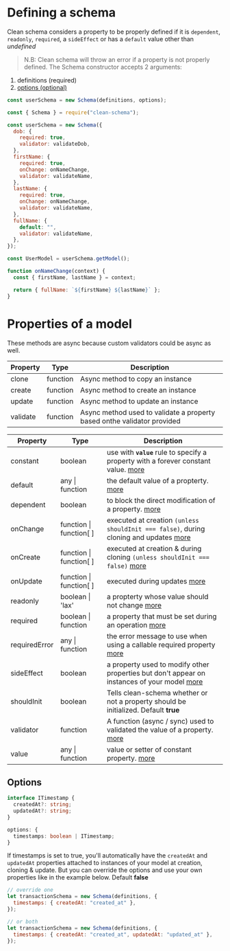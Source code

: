 # Defining a schema

Clean schema considers a property to be properly defined if it is `dependent`, `readonly`, `required`, a `sideEffect` or has a `default` value other than _undefined_

> N.B: Clean schema will throw an error if a property is not properly defined.
> The Schema constructor accepts 2 arguments:

1. definitions (required)
1. [options (optional)](#options)

```js
const userSchema = new Schema(definitions, options);
```

```js
const { Schema } = require("clean-schema");

const userSchema = new Schema({
  dob: {
    required: true,
    validator: validateDob,
  },
  firstName: {
    required: true,
    onChange: onNameChange,
    validator: validateName,
  },
  lastName: {
    required: true,
    onChange: onNameChange,
    validator: validateName,
  },
  fullName: {
    default: "",
    validator: validateName,
  },
});

const UserModel = userSchema.getModel();

function onNameChange(context) {
  const { firstName, lastName } = context;

  return { fullName: `${firstName} ${lastName}` };
}
```

# Properties of a model

These methods are async because custom validators could be async as well.

| Property | Type     | Description                                                             |
| -------- | -------- | ----------------------------------------------------------------------- |
| clone    | function | Async method to copy an instance                                        |
| create   | function | Async method to create an instance                                      |
| update   | function | Async method to update an instance                                      |
| validate | function | Async method used to validate a property based onthe validator provided |

| Property      | Type                    | Description                                                                                                                                            |
| ------------- | ----------------------- | ------------------------------------------------------------------------------------------------------------------------------------------------------ |
| constant      | boolean                 | use with **`value`** rule to specify a property with a forever constant value. [more](./constants.md#constant-properties-v150)                         |
| default       | any \| function         | the default value of a propterty. [more](../../../v1.4.10/schema/definition/defaults.md#default-values)                                                |
| dependent     | boolean                 | to block the direct modification of a property. [more](../../../v1.4.10/schema/definition/dependents.md#dependent-properties)                          |
| onChange      | function \| function[ ] | executed at creation `(unless shouldInit === false)`, during cloning and updates [more](../../../v1.4.10/schema/definition/../life-cycles.md#onchange) |
| onCreate      | function \| function[ ] | executed at creation & during cloning `(unless shouldInit === false)` [more](../../../v1.4.10/schema/definition/../life-cycles.md#oncreate)            |
| onUpdate      | function \| function[ ] | executed during updates [more](../../../v1.4.10/schema/definition/../life-cycles.md#onupdate)                                                          |
| readonly      | boolean \| 'lax'        | a propterty whose value should not change [more](../../../v1.4.10/schema/definition/readonly.md#readonly-properties)                                   |
| required      | boolean \| function     | a property that must be set during an operation [more](./required.md#required-properties)                                                              |
| requiredError | any \| function         | the error message to use when using a callable required property [more](./required.md#required-by-v150)                                                |
| sideEffect    | boolean                 | a property used to modify other properties but don't appear on instances of your model [more](./side-effects.md#side-effect-properties)                |
| shouldInit    | boolean                 | Tells clean-schema whether or not a property should be initialized. Default **true**                                                                   |
| validator     | function                | A function (async / sync) used to validated the value of a property. [more](../../../v1.4.6/validate/index.md#validators)                              |
| value         | any \| function         | value or setter of constant property. [more](./constants.md#constant-properties-v150`)                                                                 |

## Options

```ts
interface ITimestamp {
  createdAt?: string;
  updatedAt?: string;
}

options: {
  timestamps: boolean | ITimestamp;
}
```

If timestamps is set to true, you'll automatically have the `createdAt` and `updatedAt` properties attached to instances of your model at creation, cloning & update. But you can override the options and use your own properties like in the example below. Default **false**

```js
// override one
let transactionSchema = new Schema(definitions, {
  timestamps: { createdAt: "created_at" },
});

// or both
let transactionSchema = new Schema(definitions, {
  timestamps: { createdAt: "created_at", updatedAt: "updated_at" },
});
```
